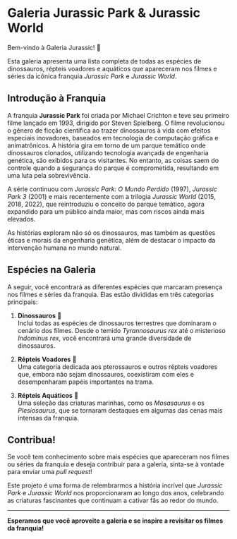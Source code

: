 # Galeria Jurassic Park & Jurassic World

Bem-vindo à Galeria Jurassic! 🦖

Esta galeria apresenta uma lista completa de todas as espécies de dinossauros, répteis voadores e aquáticos que apareceram nos filmes e séries da icônica franquia *Jurassic Park* e *Jurassic World*.

## Introdução à Franquia

A franquia **Jurassic Park** foi criada por Michael Crichton e teve seu primeiro filme lançado em 1993, dirigido por Steven Spielberg. O filme revolucionou o gênero de ficção científica ao trazer dinossauros à vida com efeitos especiais inovadores, baseados em tecnologia de computação gráfica e animatrônicos. A história gira em torno de um parque temático onde dinossauros clonados, utilizando tecnologia avançada de engenharia genética, são exibidos para os visitantes. No entanto, as coisas saem do controle quando a segurança do parque é comprometida, resultando em uma luta pela sobrevivência.

A série continuou com *Jurassic Park: O Mundo Perdido* (1997), *Jurassic Park 3* (2001) e mais recentemente com a trilogia *Jurassic World* (2015, 2018, 2022), que reintroduziu o conceito do parque temático, agora expandido para um público ainda maior, mas com riscos ainda mais elevados.

As histórias exploram não só os dinossauros, mas também as questões éticas e morais da engenharia genética, além de destacar o impacto da intervenção humana no mundo natural.

## Espécies na Galeria

A seguir, você encontrará as diferentes espécies que marcaram presença nos filmes e séries da franquia. Elas estão divididas em três categorias principais:

1. **Dinossauros** 🦕  
   Inclui todas as espécies de dinossauros terrestres que dominaram o cenário dos filmes. Desde o temido *Tyrannosaurus rex* até o misterioso *Indominus rex*, você encontrará uma grande diversidade de dinossauros.

2. **Répteis Voadores** 🦅  
   Uma categoria dedicada aos pterossauros e outros répteis voadores que, embora não sejam dinossauros, coexistiram com eles e desempenharam papéis importantes na trama.

3. **Répteis Aquáticos** 🌊  
   Uma seleção das criaturas marinhas, como os *Mosasaurus* e os *Plesiosaurus*, que se tornaram destaques em algumas das cenas mais intensas da franquia.

## Contribua!

Se você tem conhecimento sobre mais espécies que apareceram nos filmes ou séries da franquia e deseja contribuir para a galeria, sinta-se à vontade para enviar uma *pull request*! 

Este projeto é uma forma de relembrarmos a história incrível que *Jurassic Park* e *Jurassic World* nos proporcionaram ao longo dos anos, celebrando as criaturas fascinantes que continuam a cativar fãs ao redor do mundo.

---

**Esperamos que você aproveite a galeria e se inspire a revisitar os filmes da franquia!**


